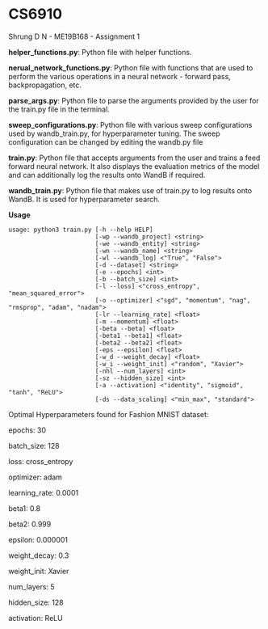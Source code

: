 # CS6910
Shrung D N - ME19B168 - Assignment 1

**helper_functions.py**: 
Python file with helper functions.


**nerual_network_functions.py**:
Python file with functions that are used to perform the various operations in a neural network - forward pass, backpropagation, etc.


**parse_args.py**:
Python file to parse the arguments provided by the user for the train.py file in the terminal. 


**sweep_configurations.py**:
Python file with various sweep configurations used by wandb_train.py, for hyperparameter tuning. The sweep configuration can be changed by editing the wandb.py file


**train.py**:
Python file that accepts arguments from the user and trains a feed forward neural network. It also displays the evaluation metrics of the model and can additionally log the results onto WandB if required. 


**wandb_train.py**:
Python file that makes use of train.py to log results onto WandB. It is used for hyperparameter search. 



**Usage**
```
usage: python3 train.py [-h --help HELP] 
                        [-wp --wandb_project] <string>
                        [-we --wandb_entity] <string>
                        [-wn --wandb_name] <string>
                        [-wl --wandb_log] <"True", "False">
                        [-d --dataset] <string>
                        [-e --epochs] <int>
                        [-b --batch_size] <int>
                        [-l --loss] <"cross_entropy", "mean_squared_error">
                        [-o --optimizer] <"sgd", "momentum", "nag", "rmsprop", "adam", "nadam">
                        [-lr --learning_rate] <float>
                        [-m --momentum] <float>
                        [-beta --beta] <float>
                        [-beta1 --beta1] <float>
                        [-beta2 --beta2] <float>
                        [-eps --epsilon] <float>
                        [-w_d --weight_decay] <float>
                        [-w_i --weight_init] <"random", "Xavier">
                        [-nhl --num_layers] <int>
                        [-sz --hidden_size] <int>
                        [-a --activation] <"identity", "sigmoid", "tanh", "ReLU">
                        [-ds --data_scaling] <"min_max", "standard">       	
```

Optimal Hyperparameters found for Fashion MNIST dataset:

epochs: 30

batch_size: 128

loss: cross_entropy

optimizer: adam

learning_rate: 0.0001

beta1: 0.8

beta2: 0.999

epsilon: 0.000001

weight_decay: 0.3

weight_init: Xavier 

num_layers: 5

hidden_size: 128

activation: ReLU